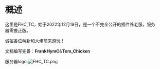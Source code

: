 # 概述  

这里是FHC_TC，始于2022年12月19日，是一个不完全公开的插件养老服，服务器需要正版。

诚招各位萌新和大佬前来游玩！

文档编写完善：**FrankHymC**&**Tom_Chicken**

服务器logo:![FHC_TC.png](https://s2.loli.net/2023/01/18/Z2mP7EeBDNhjzRU.png)

